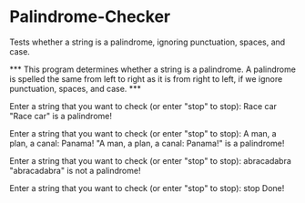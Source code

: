 # Palindrome-Checker
<p>
Tests whether a string is a palindrome, ignoring punctuation, spaces, and case.

*** This program determines whether a string is a palindrome. 
A palindrome is spelled the same from left to right as it is from right to left,
if we ignore punctuation, spaces, and case. ***

Enter a string that you want to check (or enter "stop" to stop): 
Race car
"Race car" is a palindrome!

Enter a string that you want to check (or enter "stop" to stop): 
A man, a plan, a canal: Panama!
"A man, a plan, a canal: Panama!" is a palindrome!

Enter a string that you want to check (or enter "stop" to stop): 
abracadabra
"abracadabra" is not a palindrome!

Enter a string that you want to check (or enter "stop" to stop): 
stop
Done!
</p>
